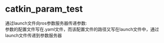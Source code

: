 # catkin_param_test
通过launch文件向ros参数服务器传递参数:  
参数的配置文件写在.yaml文件，而该配置文件的路径又写在launch文件中，通过launch文件传递到参数服务器

